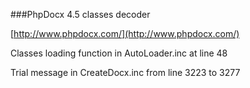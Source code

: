 ###PhpDocx 4.5 classes decoder

[http://www.phpdocx.com/](http://www.phpdocx.com/)

Classes loading function in AutoLoader.inc at line 48

Trial message in CreateDocx.inc from line 3223 to 3277
